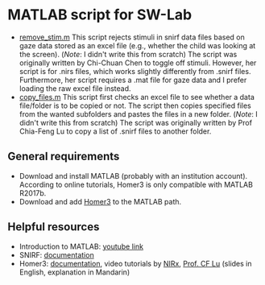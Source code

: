 # MATLAB script for SW-Lab
   - [remove_stim.m](./remove_stim.m) This script rejects stimuli in snirf data files based on gaze data stored as an excel file (e.g., whether the child was looking at the screen). (_Note_: I didn't write this from scratch) The script was originally written by Chi-Chuan Chen to toggle off stimuli. However, her script is for .nirs files, which works slightly differently from .snirf files. Furthermore, her script requires a .mat file for gaze data and I prefer loading the raw excel file instead.
   - [copy_files.m](https://github.com/smy1/swlab/blob/main/matlab/copy_files.m) This script first checks an excel file to see whether a data file/folder is to be copied or not. The script then copies specified files from the wanted subfolders and pastes the files in a new folder. (_Note_: I didn't write this from scratch) The script was originally written by Prof Chia-Feng Lu to copy a list of .snirf files to another folder.

## General requirements
- Download and install MATLAB (probably with an institution account). According to online tutorials, Homer3 is only compatible with MATLAB R2017b.
- Download and add [Homer3](https://github.com/BUNPC/Homer3/wiki/Download-and-Installation) to the MATLAB path.

## Helpful resources
- Introduction to MATLAB: [youtube link](https://www.youtube.com/watch?v=MYRkBoojh_Y&list=PLx_IWc-RN82tw_J9nYqIc0tjvaMjowRVi&pp=iAQB)
- SNIRF: [documentation](https://github.com/fNIRS/snirf/blob/master/snirf_specification.md)
- Homer3: [documentation](https://github.com/BUNPC/Homer3/wiki/), video tutorials by [NIRx](https://www.youtube.com/watch?v=I_eH0_ed8I4),
  [Prof. CF Lu](https://www.youtube.com/watch?v=bHhn2vBXF0Y) (slides in English, explanation in Mandarin)
